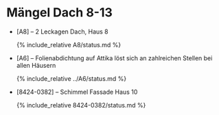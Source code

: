 # Mängel Dach 8-13

- [A8] &ndash; 2 Leckagen Dach, Haus 8

  {% include_relative A8/status.md %}

- [A6] &ndash; Folienabdichtung auf Attika löst sich an zahlreichen Stellen bei allen Häusern

  {% include_relative ../A6/status.md %}

- [8424-0382] &ndash; Schimmel Fassade Haus 10

  {% include_relative 8424-0382/status.md %}
